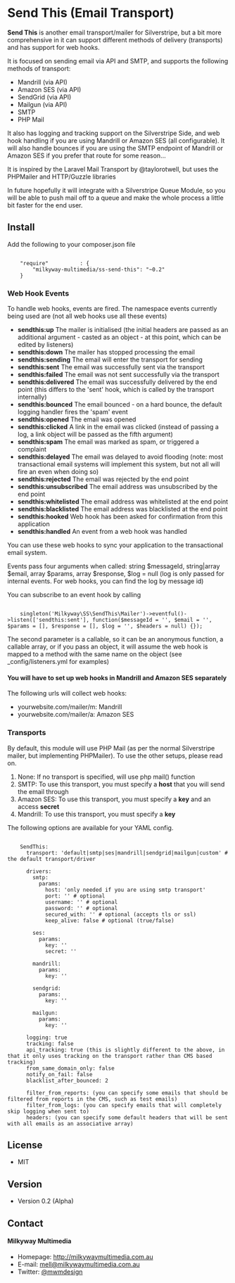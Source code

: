 Send This (Email Transport)
======
**Send This** is another email transport/mailer for Silverstripe, but a bit more comprehensive in it can support different methods of delivery (transports) and has support for web hooks.

It is focused on sending email via API and SMTP, and supports the following methods of transport:
- Mandrill (via API)
- Amazon SES (via API)
- SendGrid (via API)
- Mailgun (via API)
- SMTP
- PHP Mail

It also has logging and tracking support on the Silverstripe Side, and web hook handling if you are using Mandrill or Amazon SES (all configurable). It will also handle bounces if you are using the SMTP endpoint of Mandrill or Amazon SES if you prefer that route for some reason...

It is inspired by the Laravel Mail Transport by @taylorotwell, but uses the PHPMailer and HTTP/Guzzle libraries

In future hopefully it will integrate with a Silverstripe Queue Module, so you will be able to push mail off to a queue and make the whole process a little bit faster for the end user.

## Install
Add the following to your composer.json file

```

    "require"          : {
		"milkyway-multimedia/ss-send-this": "~0.2"
	}

```

### Web Hook Events
To handle web hooks, events are fired. The namespace events currently being used are (not all web hooks use all these events)

- **sendthis:up** The mailer is initialised (the initial headers are passed as an additional argument - casted as an object - at this point, which can be edited by listeners)
- **sendthis:down** The mailer has stopped processing the email
- **sendthis:sending** The email will enter the transport for sending
- **sendthis:sent** The email was successfully sent via the transport
- **sendthis:failed** The email was not sent successfully via the transport
- **sendthis:delivered** The email was successfully delivered by the end point (this differs to the 'sent' hook, which is called by the transport internally)
- **sendthis:bounced** The email bounced - on a hard bounce, the default logging handler fires the 'spam' event
- **sendthis:opened** The email was opened
- **sendthis:clicked** A link in the email was clicked (instead of passing a log, a link object will be passed as the fifth argument)
- **sendthis:spam** The email was marked as spam, or triggered a complaint
- **sendthis:delayed** The email was delayed to avoid flooding (note: most transactional email systems will implement this system, but not all will fire an even when doing so)
- **sendthis:rejected** The email was rejected by the end point
- **sendthis:unsubscribed** The email address was unsubscribed by the end point
- **sendthis:whitelisted** The email address was whitelisted at the end point
- **sendthis:blacklisted** The email address was blacklisted at the end point
- **sendthis:hooked** Web hook has been asked for confirmation from this application
- **sendthis:handled** An event from a web hook was handled

You can use these web hooks to sync your application to the transactional email system.

Events pass four arguments when called: string $messageId, string|array $email, array $params, array $response, $log = null (log is only passed for internal events. For web hooks, you can find the log by message id)

You can subscribe to an event hook by calling

```

    singleton('Milkyway\SS\SendThis\Mailer')->eventful()->listen(['sendthis:sent'], function($messageId = '', $email = '', $params = [], $response = [], $log = '', $headers = null) {});

```

The second parameter is a callable, so it can be an anonymous function, a callable array, or if you pass an object, it will assume the web hook is mapped to a method with the same name on the object (see _config/listeners.yml for examples)

#### You will have to set up web hooks in Mandrill and Amazon SES separately
The following urls will collect web hooks:
- yourwebsite.com/mailer/m: Mandrill
- yourwebsite.com/mailer/a: Amazon SES

### Transports
By default, this module will use PHP Mail (as per the normal Silverstripe mailer, but implementing PHPMailer). To use the other setups, please read on.

1. None: If no transport is specified, will use php mail() function
2. SMTP: To use this transport, you must specify a **host** that you will send the email through
3. Amazon SES: To use this transport, you must specify a **key** and an access **secret**
4. Mandrill: To use this transport, you must specify a **key**

The following options are available for your YAML config.

```

    SendThis:
      transport: 'default|smtp|ses|mandrill|sendgrid|mailgun|custom' # the default transport/driver

      drivers:
        smtp:
          params:
            host: 'only needed if you are using smtp transport'
            port: '' # optional
            username: '' # optional
            password: '' # optional
            secured_with: '' # optional (accepts tls or ssl)
            keep_alive: false # optional (true/false)

        ses:
          params:
            key: ''
            secret: ''

        mandrill:
          params:
            key: ''

        sendgrid:
          params:
            key: ''

        mailgun:
          params:
            key: ''

      logging: true
      tracking: false
      api_tracking: true (this is slightly different to the above, in that it only uses tracking on the transport rather than CMS based tracking)
      from_same_domain_only: false
      notify_on_fail: false
      blacklist_after_bounced: 2

      filter_from_reports: (you can specify some emails that should be filtered from reports in the CMS, such as test emails)
      filter_from_logs: (you can specify emails that will completely skip logging when sent to)
      headers: (you can specify some default headers that will be sent with all emails as an associative array)

```

## License
* MIT

## Version
* Version 0.2 (Alpha)

## Contact
#### Milkyway Multimedia
* Homepage: http://milkywaymultimedia.com.au
* E-mail: mell@milkywaymultimedia.com.au
* Twitter: [@mwmdesign](https://twitter.com/mwmdesign "mwmdesign on twitter")
